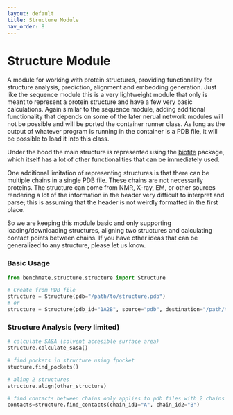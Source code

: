```yaml
---
layout: default
title: Structure Module
nav_order: 8
---
```


# Structure Module

A module for working with protein structures, providing functionality for structure analysis, prediction, alignment and embedding generation. 
Just like the sequence module this is a very lightweight module that only is meant to represent a protein structure and have a few
very basic calculations. Again similar to the sequence module, adding additional functionality that depends on some of the later 
nerual network modules will not be possible and will be ported the container runner class. As long as the output of whatever
program is running in the container is a PDB file, it will be possible to load it into this class.

Under the hood the main structure is represented using the [biotite](https://www.biotite-python.org/latest/index.html) package, which itself has 
a lot of other functionalities that can be immediately used.

One additional limitation of representing structures is that there can be multiple chains in a single PDB file. These chains are
not necessarily proteins. The structure can come from NMR, X-ray, EM, or other sources rendering a lot of the information in the header
very difficult to interpret and parse; this is assuming that the header is not weirdly formatted in the first place. 

So we are keeping this module basic and only supporting loading/downloading structures, aligning two structures and 
calculating contact points between chains. If you have other ideas that can be generalized to any structure, please let us know.

### Basic Usage

```python
from benchmate.structure.structure import Structure

# Create from PDB file
structure = Structure(pdb="/path/to/structure.pdb")
# or
structure = Structure(pdb_id="1A2B", source="pdb", destination="/path/to/download/")

```

### Structure Analysis (very limited)

```python
# calculate SASA (solvent accesible surface area)
structure.calculate_sasa()

# find pockets in structure using fpocket
stucture.find_pockets()

# aling 2 structures
structure.align(other_structure)

# find contacts between chains only applies to pdb files with 2 chains (does not have to be proteins)
contacts=structure.find_contacts(chain_id1="A", chain_id2="B")
```

